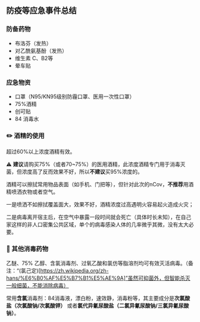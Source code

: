 ## 防疫等应急事件总结

### 防备药物

- 布洛芬（发热）
- 对乙酰氨基酚（发热）
- 维生素 C、B2等
- 晕车贴

### 应急物资

- 口罩（N95/KN95级别防霾口罩、医用一次性口罩）
- 75%酒精
- 创可贴
- 84 消毒水



### ✏️ 酒精的使用

超过60%以上浓度酒精有效。

⚠️  **建议**请购买75%（或者70~75%）的医用酒精，此浓度酒精专门用于消毒灭菌，但浓度高了反而效果不好，所以**不建议**买95%浓度的。

酒精可以擦拭常用物品表面（如手机、门把等），但针对此次的nCov，**不推荐**用酒精喷洒衣物或者空气。

一是喷洒不如擦拭覆盖面大，效果不好，酒精浓度过高遇明火容易起火造成火灾；

二是病毒离开宿主后，在空气中暴露一段时间就会死亡（具体时长未知），在自己家这样的非人口密集公共区域，单个的病毒感染人体的几率微乎其微，没有太大必要。

### 🔑 其他消毒药物

乙醚、75% 乙醇、含氯消毒剂、过氧乙酸和氯仿等脂溶剂均可有效灭活病毒。（备注：“(氯己定)[https://zh.wikipedia.org/zh-hans/%E6%B0%AF%E5%B7%B1%E5%AE%9A]”虽然可抑菌外，但智能杀灭一般细菌，不能消除病毒）

常用**含氯**消毒剂：84消毒液，漂白粉，速效静，消毒粉等，其主要成分是**次氯酸盐（次氯酸钠/次氯酸钾）** 或者**氯代异氰尿酸盐（二氯异氰尿酸钠/三氯异氰尿酸钠）**。

